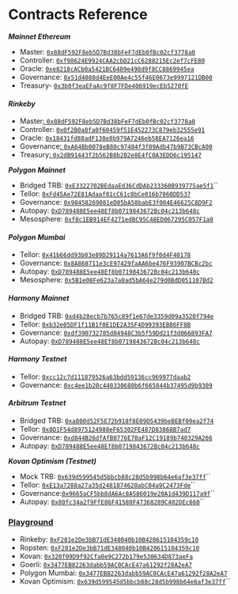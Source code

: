 # Contracts Reference

_**Mainnet Ethereum**_&#x20;

* Master: [`0x88dF592F8eb5D7Bd38bFeF7dEb0fBc02cf3778a0`](https://etherscan.io/address/0x88dF592F8eb5D7Bd38bFeF7dEb0fBc02cf3778a0)
* Controller: [`0xf98624E9924CAA2cbD21cC6288215Ec2ef7cFE80`](https://etherscan.io/address/0xf98624E9924CAA2cbD21cC6288215Ec2ef7cFE80)
* Oracle: [`0xe8218cACb0a5421BC6409e498d9f8CC8869945ea`](https://etherscan.io/address/0xe8218cACb0a5421BC6409e498d9f8CC8869945ea)
* Governance: [`0x51d4088d4EeE00Ae4c55f46E0673e9997121DB00`](https://etherscan.io/address/0x51d4088d4EeE00Ae4c55f46E0673e9997121DB00)
* Treasury- [`0x3b0f3eaEFaAc9f8F7FDe406919ecEb5270fE`](https://etherscan.io/address/0x3b0f3eaEFaAc9f8F7FDe406919ecEb5270fE0607)

#### _**Rinkeby**_

* Master[: `0x88dF592F8eb5D7Bd38bFeF7dEb0fBc02cf3778a0`](https://rinkeby.etherscan.io/address/0x88dF592F8eb5D7Bd38bFeF7dEb0fBc02cf3778a0)
* Controller: [`0x0f2B0a8fa0f60459f51E452273C879eb32555e91`](https://rinkeby.etherscan.io/address/0x0f2B0a8fa0f60459f51E452273C879eb32555e91)
* Oracle: [`0x18431fd88adF138e8b979A7246eb58EA7126ea16`](https://rinkeby.etherscan.io/address/0x18431fd88adF138e8b979A7246eb58EA7126ea16)
* Governance[: `0xA64Bb0078eB80c97484f3f09Adb47b9B73CBcA00`](https://rinkeby.etherscan.io/address/0xA64Bb0078eB80c97484f3f09Adb47b9B73CBcA00)
* Treasury[: `0x2dB91443f2b562B8b2B2e8E4fC0A3EDD6c195147`](https://rinkeby.etherscan.io/address/0x2dB91443f2b562B8b2B2e8E4fC0A3EDD6c195147)

_**Polygon Mainnet**_

* Bridged TRB: [`0xE3322702BEdaaEd36CdDAb233360B939775ae5f1`](https://polygonscan.com/address/0xE3322702BEdaaEd36CdDAb233360B939775ae5f1)\`\`
* Tellor: [`0xFd45Ae72E81Adaaf01cC61c8bCe016b7060DD537`](https://polygonscan.com/address/0xFd45Ae72E81Adaaf01cC61c8bCe016b7060DD537)
* Governance: [`0x98458269081eD05bA58babE3f004E46625C8D9F2`](https://polygonscan.com/address/0x98458269081eD05bA58babE3f004E46625C8D9F2)
* Autopay: [`0xD789488E5ee48Ef8b0719843672Bc04c213b648c`](https://polygonscan.com/address/0xD789488E5ee48Ef8b0719843672Bc04c213b648c)
* Mesosphere: [`0xf8c1EB914EF4271edBC95C48ED067295C057F1a0`](https://polygonscan.com/address/0xf8c1eb914ef4271edbc95c48ed067295c057f1a0)

#### _**Polygon Mumbai**_

* Tellor: [`0x41b66dd93b03e89D29114a7613A6f9f0d4F40178`](https://mumbai.polygonscan.com/address/0x41b66dd93b03e89D29114a7613A6f9f0d4F40178)
* Governance: [`0x8A868711e3cE97429faAA6be476F93907BCBc2bc`](https://mumbai.polygonscan.com/address/0x8A868711e3cE97429faAA6be476F93907BCBc2bc)
* Autopay: [`0xD789488E5ee48Ef8b0719843672Bc04c213b648c`](https://mumbai.polygonscan.com/address/0xD789488E5ee48Ef8b0719843672Bc04c213b648c)
* Mesosphere: [`0x5B1e08Fe623a7a0ad5bA64e279d0BdD051107Bd2`](https://mumbai.polygonscan.com/address/0x5B1e08Fe623a7a0ad5bA64e279d0BdD051107Bd2)

#### _Harmony Mainnet_

* Bridged TRB: [`0xd4b28ecb7b765c89f1e67de3359d09a3520f794e`](https://explorer.harmony.one/address/0xd4b28ecb7b765c89f1e67de3359d09a3520f794e)
* Tellor: [`0xb32e05DF1f11B1f0E1DE2A35F4D99393EB86FF8B`](https://explorer.harmony.one/address/0xb32e05df1f11b1f0e1de2a35f4d99393eb86ff8b)
* Governance: [`0xdf390732785d04948C3b5f59Dd21f3d066893FA7`](https://explorer.harmony.one/address/0xdf390732785d04948c3b5f59dd21f3d066893fa7)
* Autopay: [`0xD789488E5ee48Ef8b0719843672Bc04c213b648c`](https://explorer.harmony.one/address/0xD789488E5ee48Ef8b0719843672Bc04c213b648c)

#### _Harmony Testnet_

* Tellor: [`0xcc12c7d111879526a63bdd59136cc969977daab2`](https://explorer.pops.one/address/0xcc12c7d111879526a63bdd59136cc969977daab2)
* Governance: [`0xc4ee1b20c440330680b6f665844b37495d9b9309`](https://explorer.pops.one/address/0xc4ee1b20c440330680b6f665844b37495d9b9309)

#### _Arbitrum Testnet_

* Bridged TRB: [`0xa800d52F5E72b918f8E09D5439beBEBf09ea2f74`](https://testnet.arbiscan.io/address/0xa800d52F5E72b918f8E09D5439beBEBf09ea2f74)
* Tellor: [`0x8D1F54d8975124988eF65302FE487D83868B7ad7`](https://testnet.arbiscan.io/address/0x8D1F54d8975124988eF65302FE487D83868B7ad7)
* Governance: [`0xd844B26dfAfB0776E70aF12C19189b740329A266`](https://testnet.arbiscan.io/address/0xd844B26dfAfB0776E70aF12C19189b740329A266)
* Autopay: [`0xD789488E5ee48Ef8b0719843672Bc04c213b648c`](https://testnet.arbiscan.io/address/0xD789488E5ee48Ef8b0719843672Bc04c213b648c)

_**Kovan Optimism (Testnet)**_

* Mock TRB: [`0x639d599545d5bbcb88c28d5b998b64e6af3e37ff`](https://kovan-optimistic.etherscan.io/address/0x639d599545d5bbcb88c28d5b998b64e6af3e37ff#code)``
* Tellor: [`0xE13a7288a27a35d2481874620abC04a9C2473Fde`](https://kovan-optimistic.etherscan.io/address/0xE13a7288a27a35d2481874620abC04a9C2473Fde)``
* Governance:[`0x9665aCF5bb8dA6Ac8A586019e20A1d439D117a9f`](https://kovan-optimistic.etherscan.io/address/0x9665acf5bb8da6ac8a586019e20a1d439d117a9f)``
* Autopay: [`0x80fc34a2f9FfE86F41580F47368289C402DEc660`](https://kovan-optimistic.etherscan.io/address/0x80fc34a2f9FfE86F41580F47368289C402DEc660#code)``

### [Playground](https://github.com/tellor-io/TellorPlayground)

* Rinkeby: [`0xF281e2De3bB71dE348040b10B420615104359c10`](https://rinkeby.etherscan.io/address/0xF281e2De3bB71dE348040b10B420615104359c10)
* Ropsten: [`0xF281e2De3bB71dE348040b10B420615104359c10`](https://ropsten.etherscan.io/address/0xF281e2De3bB71dE348040b10B420615104359c10)
* Kovan: [`0x320f09D9f92Cfa0e9C272b179e530634D873aeFa`](https://kovan.etherscan.io/address/0x320f09D9f92Cfa0e9C272b179e530634D873aeFa)
* Goerli: [`0x3477EB82263dabb59AC0CAcE47a61292f28A2eA7`](https://goerli.etherscan.io/address/0x3477EB82263dabb59AC0CAcE47a61292f28A2eA7)
* Polygon Mumbai: [`0x3477EB82263dabb59AC0CAcE47a61292f28A2eA7`](https://mumbai.polygonscan.com/address/0x3477EB82263dabb59AC0CAcE47a61292f28A2eA7)
* Kovan Optimism: [`0x639d599545d5bbcb88c28d5b998b64e6af3e37ff`](https://kovan-optimistic.etherscan.io/address/0x639d599545d5bbcb88c28d5b998b64e6af3e37ff#code)``

